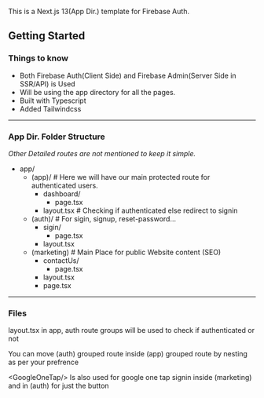 This is a Next.js 13(App Dir.) template for Firebase Auth.

## Getting Started

### Things to know
- Both Firebase Auth(Client Side) and Firebase Admin(Server Side in SSR/API) is Used
- Will be using the app directory for all the pages.
- Built with Typescript
- Added Tailwindcss
---
### App Dir. Folder Structure
*Other Detailed routes are not mentioned to keep it simple.*
- app/
  - (app)/        \# Here we will have our main protected route for authenticated users.
    - dashboard/
      - page.tsx
    - layout.tsx  \# Checking if authenticated else redirect to signin
  - (auth)/       \# For sigin, signup, reset-password...
    - sigin/
      - page.tsx
    - layout.tsx
  - (marketing)   \# Main Place for public Website content (SEO)
    - contactUs/
      - page.tsx
    - layout.tsx
    - page.tsx
---
### Files
layout.tsx in app, auth route groups will be used to check if authenticated or not

You can move (auth) grouped route inside (app) grouped route by nesting as per your prefrence

\<GoogleOneTap/> Is also used for google one tap signin inside (marketing) and in (auth) for just the button
